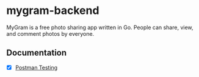 # mygram-backend

MyGram is a free photo sharing app written in Go. People can share, view, and comment photos by everyone.


## Documentation

- [x] [Postman Testing](https://www.postman.com/gusrylmubarok/workspace/mygram-backend)